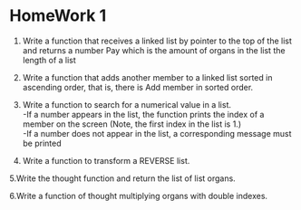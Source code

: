 # HomeWork 1
1. Write a function that receives a linked list by pointer to the top of the list and returns a number
Pay which is the amount of organs in the list the length of a list


2. Write a function that adds another member to a linked list sorted in ascending order, that is, there is
Add member in sorted order.


3. Write a function to search for a numerical value in a list.                                                                                                           
    -If a number appears in the list, the function prints the index of a member on the screen 																																									(Note, the first index in the list is 1.)                                                                                                                         
    -If a number does not appear in the list, a corresponding message must be printed
		

4. Write a function to transform a REVERSE list.

  5.Write the thought function and return the list of list organs.

  6.Write a function of thought multiplying organs with double indexes.

